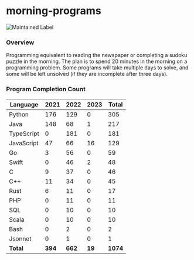 # morning-programs

![Maintained Label](https://img.shields.io/badge/Maintained-Partially-yellow?style=for-the-badge)

### Overview

Programming equivalent to reading the newspaper or completing a sudoku puzzle in the morning.  The plan is to spend 20 
minutes in the morning on a programming problem.  Some programs will take multiple days to solve, and some will be left 
unsolved (if they are incomplete after three days).

### Program Completion Count

| Language   | 2021    | 2022    | 2023   | Total    |
|------------|---------|---------|--------|----------|
| Python     | 176     | 129     | 0      | 305      |
| Java       | 148     | 68      | 1      | 217      |
| TypeScript | 0       | 181     | 0      | 181      |
| JavaScript | 47      | 66      | 16     | 129      |
| Go         | 3       | 56      | 0      | 59       |
| Swift      | 0       | 46      | 2      | 48       |
| C          | 9       | 37      | 0      | 46       |
| C++        | 11      | 34      | 0      | 45       |
| Rust       | 6       | 11      | 0      | 17       |
| PHP        | 0       | 11      | 0      | 11       |
| SQL        | 0       | 10      | 0      | 10       |
| Scala      | 0       | 10      | 0      | 10       |
| Bash       | 0       | 2       | 0      | 2        |
| Jsonnet    | 0       | 1       | 0      | 1        |
| **Total**  | **394** | **662** | **19** | **1074** |
